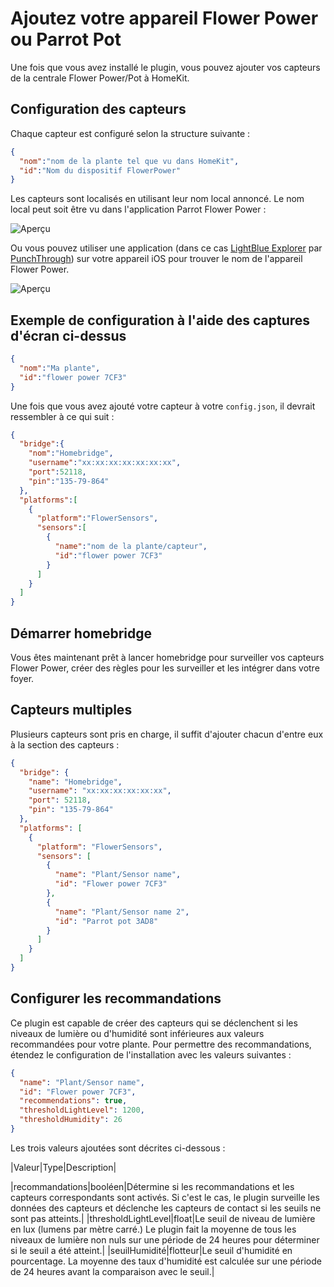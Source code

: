 # Ajoutez votre appareil Flower Power ou Parrot Pot

Une fois que vous avez installé le plugin, vous pouvez ajouter vos capteurs de la centrale Flower Power/Pot à HomeKit.

## Configuration des capteurs

Chaque capteur est configuré selon la structure suivante :

```json
{
  "nom":"nom de la plante tel que vu dans HomeKit",
  "id":"Nom du dispositif FlowerPower"
}
```

Les capteurs sont localisés en utilisant leur nom local annoncé. Le nom local peut soit être vu
dans l'application Parrot Flower Power :

![Aperçu](ParrotFlowerPowerApp.png "Identifier le dispositif Flower Power")

Ou vous pouvez utiliser une application (dans ce cas [LightBlue Explorer](https://itunes.apple.com/us/app/lightblue-explorer/id557428110?mt=8) par [PunchThrough](https://punchthrough.com)) sur votre appareil iOS pour trouver le nom de l'appareil Flower Power.

![Aperçu](LightBlueExplorer.png "Identifier le dispositif Flower Power")

## Exemple de configuration à l'aide des captures d'écran ci-dessus

```json
{
  "nom":"Ma plante",
  "id":"flower power 7CF3"
}
```

Une fois que vous avez ajouté votre capteur à votre `config.json`, il devrait ressembler à ce qui suit :

```json
{
  "bridge":{
    "nom":"Homebridge",
    "username":"xx:xx:xx:xx:xx:xx:xx",
    "port":52118,
    "pin":"135-79-864"
  },
  "platforms":[
    {
      "platform":"FlowerSensors",
      "sensors":[
        {
          "name":"nom de la plante/capteur",
          "id":"flower power 7CF3"
        }
      ]
    }
  ]
}
```

## Démarrer homebridge

Vous êtes maintenant prêt à lancer homebridge pour surveiller vos capteurs Flower Power, créer
des règles pour les surveiller et les intégrer dans votre foyer.

## Capteurs multiples

Plusieurs capteurs sont pris en charge, il suffit d'ajouter chacun d'entre eux à la section des capteurs :

```json
{
  "bridge": {
    "name": "Homebridge",
    "username": "xx:xx:xx:xx:xx:xx",
    "port": 52118,
    "pin": "135-79-864"
  },
  "platforms": [
    {
      "platform": "FlowerSensors",
      "sensors": [
        {
          "name": "Plant/Sensor name",
          "id": "Flower power 7CF3"
        },
        {
          "name": "Plant/Sensor name 2",
          "id": "Parrot pot 3AD8"
        }
      ]
    }
  ]
}
```

## Configurer les recommandations

Ce plugin est capable de créer des capteurs qui se déclenchent si les niveaux de lumière ou d'humidité
sont inférieures aux valeurs recommandées pour votre plante. Pour permettre des recommandations, étendez le
configuration de l'installation avec les valeurs suivantes :

```json
{
  "name": "Plant/Sensor name",
  "id": "Flower power 7CF3",
  "recommendations": true,
  "thresholdLightLevel": 1200,
  "thresholdHumidity": 26
}
```

Les trois valeurs ajoutées sont décrites ci-dessous :

|Valeur|Type|Description|

|recommandations|booléen|Détermine si les recommandations et les capteurs correspondants sont activés. Si c'est le cas, le plugin surveille les données des capteurs et déclenche les capteurs de contact si les seuils ne sont pas atteints.|
|thresholdLightLevel|float|Le seuil de niveau de lumière en lux (lumens par mètre carré.) Le plugin fait la moyenne de tous les niveaux de lumière non nuls sur une période de 24 heures pour déterminer si le seuil a été atteint.|
|seuilHumidité|flotteur|Le seuil d'humidité en pourcentage. La moyenne des taux d'humidité est calculée sur une période de 24 heures avant la comparaison avec le seuil.|
